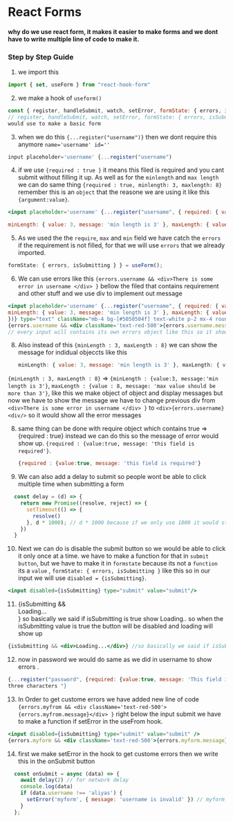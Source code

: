 # React Forms
#### why do we use react form, it makes it easier to make forms and we dont have to write multiple line of code to make it.

### Step by Step Guide

1. we import this
  ```jsx
  import { set, useForm } from "react-hook-form"
  ```
2. we make a hook of `useform()`
  ```jsx
  const { register, handleSubmit, watch, setError, formState: { errors, isSubmitting } } = useForm();
  // register, handleSubmit, watch, setError, formState: { errors, isSubmitting} these are the things we would
  would use to make a basic form 
  ```
3. when we do this `{...register("username")}` then we dont require this anymore  `name='username' id=''` 
  ```jsx
  input placeholder='username' {...register("username")
  ```
4. if we use `{required : true }` it means this filed is required and you cant submit without filling it up. As well            as for the `minlength` and `max length` we can do same thing `{required : true, minlength: 3, maxlength: 8}`       
   remember this is an `object` that the reasone we are using it like this `{argument:value}`.
   
  ```jsx
  <input placeholder='username' {...register("username", { required: { value: true, message: 'this field is required' },

  minLength: { value: 3, message: 'min length is 3' }, maxLength: { value: 8, message: 'max value should be more than 8' } })}   type="text" />
  ```
5. As we used the the `require`, `max` and `min` field we have catch the `errors` if the requirement is not filled, for that we will use `errors` that we already imported.
   
  ```jsx
  formState: { errors, isSubmitting } } = useForm();
  ```
6. We can use errors like this `{errors.username && <div>There is some error in username </div> }` bellow the filed 
   that contains requirement and other stuff and we use div to implement out message

  ```jsx
  <input placeholder='username' {...register("username", { required: { value: true, message: 'this field is required' },
  minLength: { value: 3, message: 'min length is 3' }, maxLength: { value: 8, message: 'max value should be more than 8'}
  })} type="text" className="mb-4 bg-[#5050504f] text-white p-2 mx-4 rounded-lg" />
  {errors.username && <div className='text-red-500'>{errors.username.message}</div>}
  // every input will contains its own errors object like this so it show errors for each input seperately
  ```
8. Also instead of this `{minLength : 3, maxLength : 8}` we can show the message for indidual objeccts like this
   
   ```jsx
   minLength: { value: 3, message: 'min length is 3' }, maxLength: { value: 8, message: 'max value should be more than 8' }
   ```
`{minLength : 3, maxLength : 8}` => `{minLength : {value:3, message:'min length is 3'}`, `maxLength : {value : 8, message: 'max value should be more than 3'}`, like this we make object of object and display messages but now we have to show the message we have to change previous div from `<div>There is some error in username </div> }` to `<div>{errors.username}<div/>` so it would show all the error messages

8. same thing can be done with require object which contains true => {required : true} instead we can do this so the message of error would show up. `{required : {value:true, message: 'this field is required'}`.
   
    ```jsx
    {required : {value:true, message: 'this field is required'}
    ```
10. We can also add a delay to submit so people wont be able to click multiple time when submitting a form
    
  ```jsx
    const delay = (d) => {
      return new Promise((resolve, reject) => {
        setTimeout(() => {
          resolve()
        }, d * 1000); // d * 1000 because if we only use 1000 it would stuck of 1 sec and we would be able to change it.
      })
    }
  ```
10. Next we can do is disable the submit button so we would be able to click it only once at a time. we have to make a function for that in `submit button`, but we have to make it in `formstate` because its not a `function` its a `value` , `formState: { errors, isSubmitting }` like this so in our input we will use `disabled = {isSubmitting}`.
    
  ```jsx
  <input disabled={isSubmitting} type="submit" value="submit"/>
  ```
11. {isSubmitting && <div>Loading...</div>} so basically we said if isSubmitting is true show Loading.. so when the isSubmitting value is true the button will be disabled and loading will show up
    
  ```jsx
  {isSubmitting && <div>Loading...</div>} //so basically we said if isSubmitting is true show Loading.. 
  ```
12. now in password we would do same as we did in username to show errors .
    
  ```jsx
  {...register("password", {required: {value:true, message: 'This field is required'}, minLength: {value:3, message:"atleast 
  three characters "}
  ```
13. In Order to get custome errors we have added new line of code `{errors.myfrom && <div className='text-red-500'>{errors.myfrom.message}</div> }` right below the input submit we have to make a function if setError in the useFrom hook.
    
  ```jsx
  <input disabled={isSubmitting} type="submit" value="submit" />
  {errors.myform && <div className='text-red-500'>{errors.myform.message}</div>}
  ```
14. first we make setError in the hook to get custome errors then we write this in the onSubmit button
  ```jsx
    const onSubmit = async (data) => {
      await delay(2) // for network delay 
      console.log(data)
      if (data.username !== 'aliyas') {
        setError('myform', { message: 'username is invalid' }) // myform is custom name here for the error we can set anything and message should be object.
      }
    };
  ```
